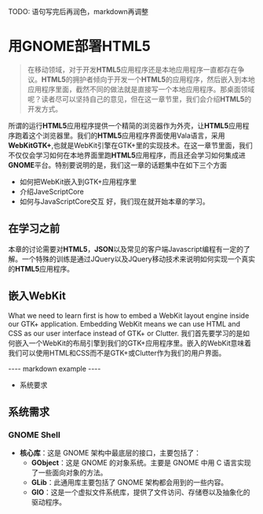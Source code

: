 TODO: 语句写完后再润色，markdown再调整

# 用GNOME部署HTML5 #

> 在移动领域，对于开发**HTML5**应用程序还是本地应用程序一直都存在争议。**HTML5**的拥护者倾向于开发一个**HTML5**的应用程序，然后嵌入到本地应用程序里面，截然不同的做法就是直接写一个本地应用程序。那桌面领域呢？读者尽可以坚持自己的意见，但在这一章节里，我们会介绍**HTML5**的开发方式。

所谓的运行**HTML5**应用程序提供一个精简的浏览器作为外壳，让**HTML5**应用程序跑着这个浏览器里。我们的**HTML5**应用程序界面使用Vala语言，采用**WebKitGTK+**,也就是WebKit引擎在GTK+里的实现技术。在这一章节里面，我们不仅仅会学习如何在本地界面里跑**HTML5**应用程序，而且还会学习如何集成进**GNOME**平台。特别要说明的是，我们这一章的话题集中在如下三个方面
 * 如何把WebKit嵌入到GTK+应用程序里
 * 介绍JaveScriptCore
 * 如何与JavaScriptCore交互
好，我们现在就开始本章的学习。


## 在学习之前
本章的讨论需要对**HTML5**，**JSON**以及常见的客户端Javascript编程有一定的了解。一个特殊的训练是通过JQuery以及JQuery移动技术来说明如何实现一个真实的**HTML5**应用程序。

## 嵌入WebKit
What we need to learn first is how to embed a WebKit layout engine inside our GTK+
application. Embedding WebKit means we can use HTML and CSS as our user interface
instead of GTK+ or Clutter.
我们首先要学习的是如何嵌入一个WebKit的布局引擎到我们的GTK+应用程序里。嵌入的WebKit意味着我们可以使用HTML和CSS而不是GTK+或Clutter作为我们的用户界面。


---- markdown example ----

- 系统要求

## 系统需求
### GNOME Shell


* **核心库**：这是 GNOME 架构中最底层的接口，主要包括了：
	* **GObject**：这是 GNOME 的对象系统。主要是 GNOME 中用 C 语言实现了一些面向对象的方法。
	* **GLib**：此通用库主要包括了 GNOME 架构都会用到的一些内容。
	* **GIO**：这是一个虚拟文件系统库，提供了文件访问、存储卷以及抽象化的驱动程序。
